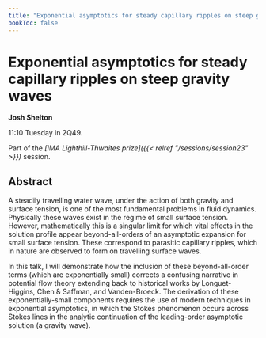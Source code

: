 ```yaml
---
title: "Exponential asymptotics for steady capillary ripples on steep gravity waves"
bookToc: false
---
```


# Exponential asymptotics for steady capillary ripples on steep gravity waves

**Josh Shelton**

11:10 Tuesday in 2Q49.

Part of the *[IMA Lighthill-Thwaites prize]({{< relref "/sessions/session23" >}})* session.

## Abstract

A steadily travelling water wave, under the action of both gravity and surface tension, is one of the most fundamental problems in fluid dynamics. Physically these waves exist in the regime of small surface tension. However, mathematically this is a singular limit for which vital effects in the solution profile appear beyond-all-orders of an asymptotic expansion for small surface tension. These correspond to parasitic capillary ripples, which in nature are observed to form on travelling surface waves.

In this talk, I will demonstrate how the inclusion of these beyond-all-order terms (which are exponentially small) corrects a confusing narrative in potential flow theory extending back to historical works by Longuet-Higgins, Chen & Saffman, and Vanden-Broeck. The derivation of these exponentially-small components requires the use of modern techniques in exponential asymptotics, in which the Stokes phenomenon occurs across Stokes lines in the analytic continuation of the leading-order asymptotic solution (a gravity wave).


